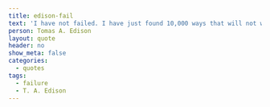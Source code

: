 ```yaml
---
title: edison-fail
text: 'I have not failed. I have just found 10,000 ways that will not work.'
person: Tomas A. Edison
layout: quote
header: no
show_meta: false
categories:
  - quotes
tags:
  - failure
  - T. A. Edison
---
```

